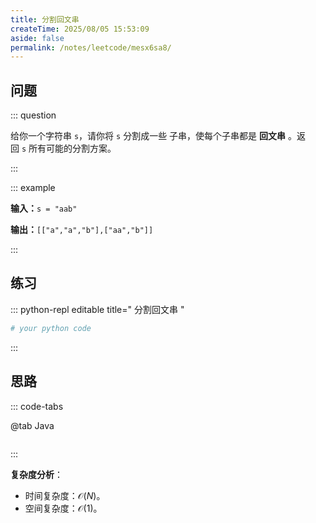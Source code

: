 ```yaml
---
title: 分割回文串
createTime: 2025/08/05 15:53:09
aside: false
permalink: /notes/leetcode/mesx6sa8/
---
```


## **问题**

::: question 

给你一个字符串 `s`，请你将 `s` 分割成一些 子串，使每个子串都是 **回文串** 。返回 `s` 所有可能的分割方案。

:::

::: example 

**输入：**`s = "aab"`

**输出：**`[["a","a","b"],["aa","b"]]`

:::

## **练习**

::: python-repl editable title=" 分割回文串 "

```python
# your python code
```

:::

## **思路**

::: code-tabs

@tab Java

```java


```

:::

**复杂度分析**：

- 时间复杂度：$\mathcal{O}(N)$。
- 空间复杂度：$\mathcal{O}(1)$。
